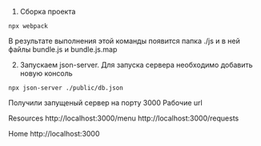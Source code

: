 1. Сборка проекта

```shell
npx webpack
```

В результате выполнения этой команды появится папка ./js и в ней файлы bundle.js и bundle.js.map

2. Запускаем json-server. Для запуска сервера необходимо добавить новую консоль

```shell
npx json-server ./public/db.json
```

Получили запущеный сервер на порту 3000
Рабочие url

Resources
http://localhost:3000/menu
http://localhost:3000/requests

Home
http://localhost:3000

